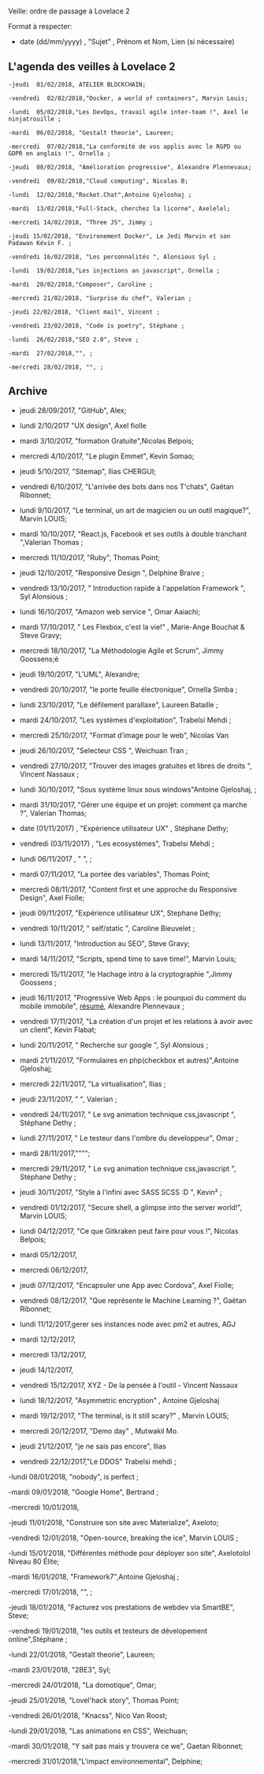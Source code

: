 #
 Veille: ordre de passage à Lovelace 2

Format à respecter:   
- date (dd/mm/yyyy) , "Sujet" ,  Prénom et Nom, Lien (si nécessaire)

## L'agenda des veilles à Lovelace 2

	

	-jeudi  01/02/2018, ATELIER BLOCKCHAIN;

	-vendredi  02/02/2018,"Docker, a world of containers", Marvin Louis;

	-lundi  05/02/2018,"Les DevOps, travail agile inter-team !", Axel le ninjatrouille ;

	-mardi  06/02/2018, "Gestalt theorie", Laureen;

	-mercredi  07/02/2018,"La conformité de vos applis avec le RGPD ou GDPR en anglais !", Ornella ;

	-jeudi  08/02/2018, "Amélioration progressive", Alexandre Plennevaux;

	-vendredi  09/02/2018,"Cloud computing", Nicolas B;

	-lundi  12/02/2018,"Rocket.Chat",Antoine Gjeloshaj ;

	-mardi  13/02/2018,"Full-Stack, cherchez la licorne", Axelelel;

	-mercredi 14/02/2018, "Three JS", Jimmy ;

	-jeudi 15/02/2018, "Environement Docker", Le Jedi Marvin et son Padawan Kévin F. ;

	-vendredi 16/02/2018, "Les personnalités ", Alonsious Syl ;
		
	-lundi  19/02/2018,"Les injections an javascript", Ornella ;

	-mardi  20/02/2018,"Composer", Caroline ;

	-mercredi 21/02/2018, "Surprise du chef", Valerian ;

	-jeudi 22/02/2018, "Client mail", Vincent ;

	-vendredi 23/02/2018, "Code is poetry", Stéphane ;
	
	-lundi  26/02/2018,"SEO 2.0", Steve ;

	-mardi  27/02/2018,"", ;

	-mercredi 28/02/2018, "", ;

	

## Archive
- jeudi 28/09/2017, "GitHub", Alex;

- lundi 2/10/2017 "UX design", Axel fiolle

- mardi 3/10/2017, "formation Gratuite",Nicolas Belpois;

- mercredi 4/10/2017, "Le plugin Emmet", Kevin Somao;

- jeudi 5/10/2017, "Sitemap", Ilias CHERGUI;

- vendredi 6/10/2017, "L'arrivée des bots dans nos T'chats", Gaëtan Ribonnet;

- lundi 9/10/2017, "Le terminal, un art de magicien ou un outil magique?", Marvin LOUIS;

- mardi 10/10/2017, "React.js, Facebook et ses outils à double tranchant ",Valerian Thomas ;

- mercredi 11/10/2017, "Ruby", Thomas Point;

- jeudi 12/10/2017, "Responsive Design ", Delphine Braive ;

- vendredi 13/10/2017, " Introduction rapide à l'appelation Framework  ", Syl Alonsious ;

- lundi 16/10/2017, "Amazon web service ", Omar Aaiachi;

- mardi 17/10/2017, " Les Flexbox, c'est la vie!" , Marie-Ange Bouchat & Steve Gravy;

- mercredi 18/10/2017, "La  Méthodologie Agile et Scrum", Jimmy Goossens;é

- jeudi 19/10/2017, "L'UML", Alexandre;

- vendredi 20/10/2017, "le porte feuille électronique", Ornella Simba ;

- lundi 23/10/2017, "Le défilement parallaxe", Laureen Bataille ;

- mardi 24/10/2017, "Les systèmes d'exploitation", Trabelsi Mehdi ;

- mercredi 25/10/2017, "Format d’image pour le web", Nicolas Van

- jeudi 26/10/2017, "Selecteur CSS ", Weichuan Tran ;

- vendredi 27/10/2017, "Trouver des images gratuites et libres de droits ", Vincent Nassaux ;

- lundi 30/10/2017, "Sous système linux sous windows"Antoine Gjeloshaj, ;

- mardi 31/10/2017, "Gérer une équipe et un projet: comment ça marche ?", Valerian Thomas;

- date (01/11/2017) , "Expérience utilisateur UX" , Stéphane Dethy;

- vendredi (03/11/2017) , "Les ecosystèmes", Trabelsi Mehdi ;

- lundi 06/11/2017 , "     ",     ;

- mardi 07/11/2017, "La portée des variables", Thomas Point;

- mercredi 08/11/2017, "Content first et une approche du Responsive Design", Axel Fiolle;

- jeudi 09/11/2017, "Expérience utilisateur UX", Stephane Dethy;

- vendredi 10/11/2017, " self/static ", Caroline Bieuvelet ;

- lundi 13/11/2017, "Introduction au SEO", Steve Gravy;

- mardi 14/11/2017, "Scripts, spend time to save time!", Marvin Louis;

- mercredi 15/11/2017, "le Hachage  intro à la cryptographie  ",Jimmy Goossens    ;

- jeudi 16/11/2017, "Progressive Web Apps : le pourquoi du comment du mobile immobile", [résumé](https://github.com/becodeorg/Lovelace-promo-2/tree/master/Parcours/PWA%20-%20progressive%20web%20apps), Alexandre Plennevaux ;

- vendredi 17/11/2017, "La création d'un projet et les relations à avoir avec un client", Kevin Flabat;

- lundi 20/11/2017, " Recherche sur google   ", Syl Alonsious    ;

- mardi 21/11/2017, "Formulaires en php(checkbox et autres)",Antoine Gjeloshaj;

- mercredi 22/11/2017, "La virtualisation",  Ilias  ;
- jeudi 23/11/2017, "    ",  Valerian  ;

- vendredi 24/11/2017, " Le svg animation technique css,javascript    ", Stéphane Dethy   ;

- lundi 27/11/2017, " Le testeur dans l'ombre du developpeur", Omar    ;

- mardi 28/11/2017,"""";

- mercredi 29/11/2017, " Le svg animation technique css,javascript   ",  Stéphane Dethy ;

- jeudi 30/11/2017, "Style à l'infini avec SASS SCSS :D    ", Kevin²    ;

- vendredi 01/12/2017, "Secure shell, a glimpse into the server world!", Marvin LOUIS;

- lundi 04/12/2017, "Ce que Gitkraken peut faire pour vous !", Nicolas Belpois;

- mardi 05/12/2017,

- mercredi 06/12/2017,

- jeudi 07/12/2017, "Encapsuler une App avec Cordova", Axel Fiolle;  

- vendredi 08/12/2017, "Que représente le Machine Learning ?", Gaëtan Ribonnet;

- lundi 11/12/2017,gerer ses instances node avec pm2 et autres, AGJ  

- mardi 12/12/2017,  

- mercredi 13/12/2017,

- jeudi 14/12/2017,

- vendredi 15/12/2017,  XYZ - De la pensée à l'outil - Vincent Nassaux

- lundi 18/12/2017, "Asymmetric encryption"  , Antoine Gjeloshaj

- mardi 19/12/2017, "The terminal, is it still scary?" , Marvin LOUIS;

- mercredi 20/12/2017,    "Demo day" , Mutwakil Mo.

- jeudi 21/12/2017,  "je ne sais pas encore", Ilias

- vendredi 22/12/2017,"Le DDOS" Trabelsi mehdi ;

-lundi 08/01/2018, "nobody", is perfect ;

-mardi  09/01/2018, "Google Home", Bertrand ;

-mercredi  10/01/2018,

-jeudi  11/01/2018, "Construire son site avec Materialize", Axeloto;

-vendredi 12/01/2018, "Open-source, breaking the ice", Marvin LOUIS ;

-lundi  15/01/2018, "Différentes méthode pour déployer son site", Axelotolol Niveau 80 Élite;

-mardi  16/01/2018, "Framework7",Antoine Gjeloshaj ;

-mercredi  17/01/2018, "", ;

-jeudi  18/01/2018, "Facturez vos prestations de webdev via SmartBE", Steve;

-vendredi  19/01/2018, "les outils et testeurs de dévelopement online",Stéphane ;

-lundi  22/01/2018, "Gestalt theorie", Laureen;

-mardi  23/01/2018, "2BE3", Syl;

-mercredi  24/01/2018, "La domotique", Omar;

-jeudi  25/01/2018, "Lovel'hack story", Thomas Point;

-vendredi  26/01/2018, "Knacss", Nico Van Roost;

-lundi  29/01/2018, "Las animations en CSS", Weichuan;

-mardi  30/01/2018, "Y sait pas mais y trouvera ce we", Gaetan Ribonnet;

-mercredi 31/01/2018,"L'impact environnemental", Delphine;
